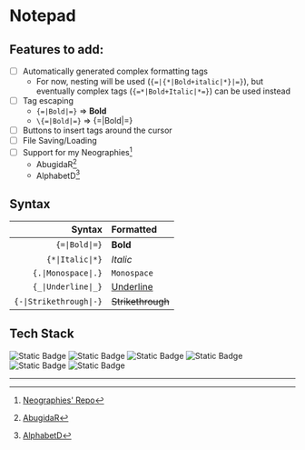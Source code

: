 ﻿# Notepad

## Features to add:

- [ ] Automatically generated complex formatting tags
	- For now, nesting will be used (`{=|{*|Bold+italic|*}|=}`), but eventually complex tags (`{=*|Bold+Italic|*=}`) can be used instead
- [ ] Tag escaping
	- `{=|Bold|=}` => **Bold**
	- `\{=|Bold|=}` => {=|Bold|=}
- [ ] Buttons to insert tags around the cursor
- [ ] File Saving/Loading
- [ ] Support for my Neographies[^Neo]
    - AbugidaR[^AbR]
    - AlphabetD[^AlD]

## Syntax

|Syntax|Formatted|
|-:|:-|
|`{=\|Bold\|=}`|**Bold**|
|`{*\|Italic\|*}`|*Italic*|
|`{.\|Monospace\|.}`|`Monospace`|
|`{_\|Underline\|_}`|<ins>Underline</ins>|
|`{-\|Strikethrough\|-}`|<s>Strikethrough</s>|

## Tech Stack

![Static Badge](https://img.shields.io/badge/Bash-4EAA25?style=for-the-badge&logo=Gnu%20bash&logoColor=FFF)
![Static Badge](https://img.shields.io/badge/Make-6D00CC?style=for-the-badge&logo=Make&logoColor=FFF)
![Static Badge](https://img.shields.io/badge/Python-3776AB?style=for-the-badge&logo=Python&logoColor=FFF)
![Static Badge](https://img.shields.io/badge/Qt-41CD52?style=for-the-badge&logo=Qt&logoColor=FFF)
![Static Badge](https://img.shields.io/badge/Sass-CC6699?style=for-the-badge&logo=Sass&logoColor=FFF)
![Static Badge](https://img.shields.io/badge/Ubuntu-E95420?style=for-the-badge&logo=Ubuntu&logoColor=FFF)

***

[^Neo]: [Neographies' Repo](https://github.com/JactusTheCactus/conscript-font-gen)

[^AbR]: [AbugidaR](https://github.com/JactusTheCactus/conscript-font-gen/tree/eb32dcf2e69f757c483aa0ffe4746b8387cea251/AbugidaR)

[^AlD]: [AlphabetD](https://github.com/JactusTheCactus/conscript-font-gen/tree/eb32dcf2e69f757c483aa0ffe4746b8387cea251/AlphabetD)